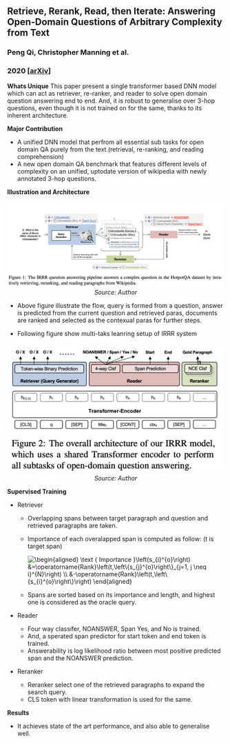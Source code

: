 ## Retrieve, Rerank, Read, then Iterate: Answering Open-Domain Questions of Arbitrary Complexity from Text

### Peng Qi, Christopher Manning et al. 
### 2020 [[arXiv](https://arxiv.org/pdf/2010.12527.pdf)]

**Whats Unique**
This paper present a single transformer based DNN model which can act as retriever, re-ranker, and reader to solve open domain question answering end to end. And, it is robust to generalise over 3-hop questions, even though it is not trained on for the same, thanks to its inherent architecture.

**Major Contribution**
* A unified DNN model that perfrom all essential sub tasks for open domain QA purely from the text.(retrieval, re-ranking, and reading comprehension)
* A new open domain QA benchmark that features different levels of complexity on an unified, uptodate version of wikipedia with newly annotated 3-hop questions.

**Illustration and Architecture**
<p align="center">
    <img width=600 src="images/IRRR_flow.png">
    <em>Source: Author</em>
    </p>

* Above figure illustrate the flow, query is formed from a question, answer is predicted from the current question and retrieved paras, documents are ranked and selected as the contexual paras for further steps.

* Following figure show multi-taks leanring setup of IRRR system
<p align="center">
    <img width=600 src="images/IRRR_architecture.png">
    <em>Source: Author</em>
    </p>

**Supervised Training**
* Retriever
    * Overlapping spans between target paragraph and question and retrieved paragraphs are taken. 
    * Importance of each overalapped span is computed as follow: (t is target span)

        <img src="https://i.upmath.me/svg/%5Cbegin%7Baligned%7D%0A%5Ctext%20%7B%20Importance%20%7D%5Cleft(s_%7Bi%7D%5E%7Bo%7D%5Cright)%20%26%3D%5Coperatorname%7BRank%7D%5Cleft(t%2C%5Cleft%5C%7Bs_%7Bj%7D%5E%7Bo%7D%5Cright%5C%7D_%7Bj%3D1%2C%20j%20%5Cneq%20i%7D%5E%7BN%7D%5Cright)%20%5C%5C%0A%26-%5Coperatorname%7BRank%7D%5Cleft(t%2C%5Cleft%5C%7Bs_%7Bi%7D%5E%7Bo%7D%5Cright%5C%7D%5Cright)%0A%5Cend%7Baligned%7D" alt="\begin{aligned}
\text { Importance }\left(s_{i}^{o}\right) &amp;=\operatorname{Rank}\left(t,\left\{s_{j}^{o}\right\}_{j=1, j \neq i}^{N}\right) \\
&amp;-\operatorname{Rank}\left(t,\left\{s_{i}^{o}\right\}\right)
\end{aligned}" />
    * Spans are sorted based on its importance and length, and highest one is considered as the oracle query.

* Reader
    * Four way classifer, NOANSWER, Span Yes, and No is trained.
    * And, a sperated span predictor for start token and end token is trained.
    * Answerability is log likelihood ratio between most positive predicted span and the NOANSWER prediction. 

* Reranker
    * Reranker select one of the retrieved paragraphs to expand the search query. 
    * CLS token with linear transformation is used for the same. 

**Results**
* It achieves state of the art performance, and also able to generalise well.






